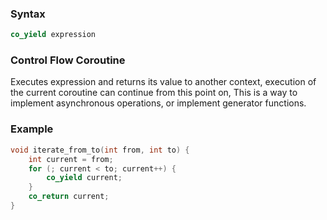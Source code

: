 ### Syntax
```c++
co_yield expression
```
### Control Flow Coroutine
Executes expression and returns its value to another context, execution of the current coroutine can continue from this point on, This is a way to implement asynchronous operations, or implement generator functions.
### Example
```c++
void iterate_from_to(int from, int to) {
	int current = from;
	for (; current < to; current++) {
		co_yield current;
	}
	co_return current;
}
```
